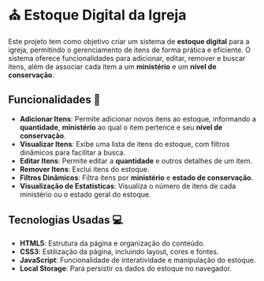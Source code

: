 # ⛪ Estoque Digital da Igreja

Este projeto tem como objetivo criar um sistema de **estoque digital** para a igreja, permitindo o gerenciamento de itens de forma prática e eficiente. O sistema oferece funcionalidades para adicionar, editar, remover e buscar itens, além de associar cada item a um **ministério** e um **nível de conservação**.

## Funcionalidades 🎯

- **Adicionar Itens**: Permite adicionar novos itens ao estoque, informando a **quantidade**, **ministério** ao qual o item pertence e seu **nível de conservação**.
- **Visualizar Itens**: Exibe uma lista de itens do estoque, com filtros dinâmicos para facilitar a busca.
- **Editar Itens**: Permite editar a **quantidade** e outros detalhes de um item.
- **Remover Itens**: Exclui itens do estoque.
- **Filtros Dinâmicos**: Filtra itens por **ministério** e **estado de conservação**.
- **Visualização de Estatísticas**: Visualiza o número de itens de cada ministério ou o estado geral do estoque.

## Tecnologias Usadas 💻

- **HTML5**: Estrutura da página e organização do conteúdo.
- **CSS3**: Estilização da página, incluindo layout, cores e fontes.
- **JavaScript**: Funcionalidade de interatividade e manipulação do estoque.
- **Local Storage**: Para persistir os dados do estoque no navegador.

